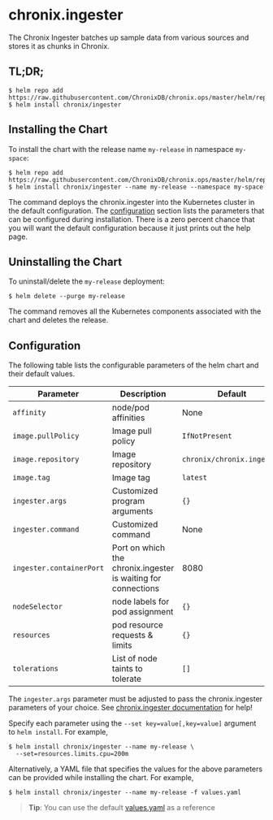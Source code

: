 # chronix.ingester

The Chronix Ingester batches up sample data from various sources and
stores it as chunks in Chronix. 

## TL;DR;

```console
$ helm repo add https://raw.githubusercontent.com/ChronixDB/chronix.ops/master/helm/repo/
$ helm install chronix/ingester
```

## Installing the Chart

To install the chart with the release name `my-release` in namespace `my-space`:

```console
$ helm repo add https://raw.githubusercontent.com/ChronixDB/chronix.ops/master/helm/repo/
$ helm install chronix/ingester --name my-release --namespace my-space
```

The command deploys the chronix.ingester into the Kubernetes cluster in the default configuration. The [configuration](#configuration) section lists the parameters that can be configured during installation.
There is a zero percent chance that you will want the default configuration because it just prints out the help page.

## Uninstalling the Chart

To uninstall/delete the `my-release` deployment:

```console
$ helm delete --purge my-release
```

The command removes all the Kubernetes components associated with the chart and deletes the release.

## Configuration

The following table lists the configurable parameters of the helm chart and their default values.

Parameter | Description | Default
--- | --- | ---
`affinity` | node/pod affinities | None
`image.pullPolicy` | Image pull policy | `IfNotPresent`
`image.repository` | Image repository | `chronix/chronix.ingester`
`image.tag` | Image tag | `latest`
`ingester.args` | Customized program arguments | `{}`
`ingester.command` | Customized command | None
`ingester.containerPort` | Port on which the chronix.ingester is waiting for connections | 8080
`nodeSelector` | node labels for pod assignment | `{}`
`resources` | pod resource requests & limits | `{}`
`tolerations` | List of node taints to tolerate | `[]`

The `ingester.args` parameter must be adjusted to pass the chronix.ingester parameters of your choice.
See [chronix.ingester documentation](https://github.com/ChronixDB/chronix.ingester) for help!


Specify each parameter using the `--set key=value[,key=value]` argument to `helm install`. For example,

```console
$ helm install chronix/ingester --name my-release \
  --set=resources.limits.cpu=200m
```

Alternatively, a YAML file that specifies the values for the above parameters can be provided while installing the chart. For example,

```console
$ helm install chronix/ingester --name my-release -f values.yaml
```

> **Tip**: You can use the default [values.yaml](values.yaml) as a reference
